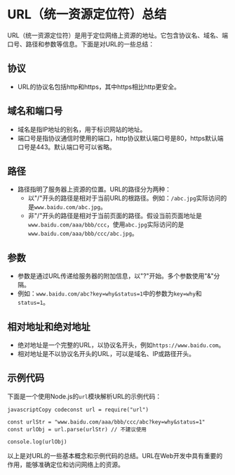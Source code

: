 # URL（统一资源定位符）总结

URL（统一资源定位符）是用于定位网络上资源的地址。它包含协议名、域名、端口号、路径和参数等信息。下面是对URL的一些总结：

## 协议

- URL的协议名包括http和https，其中https相比http更安全。

## 域名和端口号

- 域名是指IP地址的别名，用于标识网站的地址。
- 端口号是指协议通信时使用的端口，http协议默认端口号是80，https默认端口号是443。默认端口号可以省略。

## 路径

- 路径指明了服务器上资源的位置。URL的路径分为两种：
  - 以"/"开头的路径是相对于当前URL的根路径。例如：`/abc.jpg`实际访问的是`www.baidu.com/abc.jpg`。
  - 非"/"开头的路径是相对于当前页面的路径。假设当前页面地址是`www.baidu.com/aaa/bbb/ccc`，使用`abc.jpg`实际访问的是`www.baidu.com/aaa/bbb/ccc/abc.jpg`。

## 参数

- 参数是通过URL传递给服务器的附加信息，以"?"开始。多个参数使用"&"分隔。
- 例如：`www.baidu.com/abc?key=why&status=1`中的参数为`key=why`和`status=1`。

## 相对地址和绝对地址

- 绝对地址是一个完整的URL，以协议名开头，例如`https://www.baidu.com`。
- 相对地址是不以协议名开头的URL，可以是域名、IP或路径开头。

## 示例代码

下面是一个使用Node.js的`url`模块解析URL的示例代码：

```
javascriptCopy codeconst url = require("url")

const urlStr = "www.baidu.com/aaa/bbb/ccc/abc?key=why&status=1"
const urlObj = url.parse(urlStr) // 不建议使用

console.log(urlObj)
```

以上是对URL的一些基本概念和示例代码的总结。URL在Web开发中具有重要的作用，能够准确定位和访问网络上的资源。
